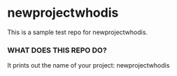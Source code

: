 # newprojectwhodis


This is a sample test repo for newprojectwhodis.


### WHAT DOES THIS REPO DO?
It prints out the name of your project: newprojectwhodis

